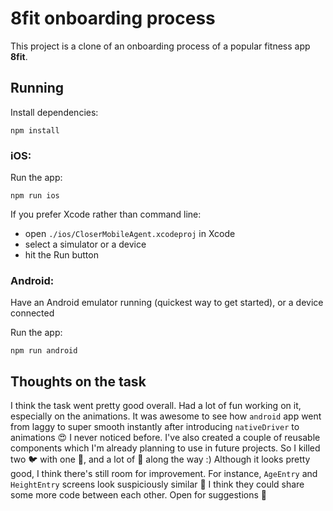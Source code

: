 # 8fit onboarding process

This project is a clone of an onboarding process of a popular fitness app **8fit**.

## Running

Install dependencies:

```
npm install
```

### iOS:

Run the app:

```
npm run ios
```

If you prefer Xcode rather than command line:

* open `./ios/CloserMobileAgent.xcodeproj` in Xcode
* select a simulator or a device
* hit the Run button

### Android:

Have an Android emulator running (quickest way to get started), or a device connected

Run the app:

```
npm run android
```

## Thoughts on the task

I think the task went pretty good overall. Had a lot of fun working on it, especially on the animations. It was awesome to see how `android` app went from laggy to super smooth instantly after introducing `nativeDriver` to animations 😍 I never noticed before. I've also created a couple of reusable components which I'm already planning to use in future projects. So I killed two 🐦 with one 🗿, and a lot of 🐞 along the way :) Although it looks pretty good, I think there's still room for improvement. For instance, `AgeEntry` and `HeightEntry` screens look suspiciously similar 🤔 I think they could share some more code between each other. Open for suggestions 🤗
